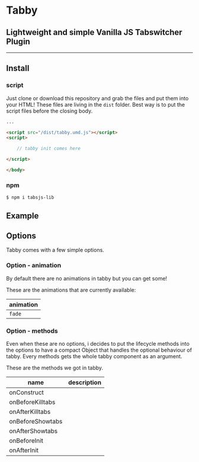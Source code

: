 # Tabby
## Lightweight and simple Vanilla JS Tabswitcher Plugin

---

## Install

### script

Just clone or download this repository and grab the files and put them into your HTML!
These files are living in the `dist` folder. Best way is to put the script files before the closing body.

``` html
...

<script src="/dist/tabby.umd.js"></script>
<script>

    // tabby init comes here

</script>

</body>

```

### npm

``` npm
$ npm i tabsjs-lib
```

## Example

## Options

Tabby comes with a few simple options.

### Option - animation

By default there are no animations in tabby but you can get some!

These are the animations that are currently available:

animation |
-----|
`fade` |

### Option - methods

Even when these are no options, i decides to put the lifecycle methods into the options to have a compact Object that
handles the optional behaviour of tabby. Every methods gets the whole tabby component as an argument.

These are the methods we got in tabby.

name                | description
--------------------|-----------
onConstruct         |
onBeforeKilltabs    |
onAfterKilltabs     |
onBeforeShowtabs    |
onAfterShowtabs     |
onBeforeInit        |
onAfterInit         |
